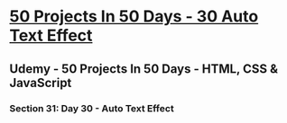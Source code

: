 # [50 Projects In 50 Days - 30 Auto Text Effect](https://arpadgbondor.github.io/50_Projects_In_50_Days-30_Auto_Text_Effect/)

## Udemy - 50 Projects In 50 Days - HTML, CSS & JavaScript
### Section 31: Day 30 - Auto Text Effect
